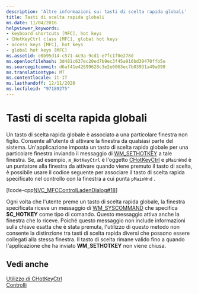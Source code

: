 ```yaml
---
description: 'Altre informazioni su: tasti di scelta rapida globali'
title: Tasti di scelta rapida globali
ms.date: 11/04/2016
helpviewer_keywords:
- keyboard shortcuts [MFC], hot keys
- CHotKeyCtrl class [MFC], global hot keys
- access keys [MFC], hot keys
- global hot keys [MFC]
ms.assetid: e0b95d14-c571-4c9a-9cd1-e7fc1f0e278d
ms.openlocfilehash: 3d481c637ec20ed7b9ec3f45a916bd39470ffb5e
ms.sourcegitcommit: d6af41e42699628c3e2e6063ec7b03931a49a098
ms.translationtype: MT
ms.contentlocale: it-IT
ms.lasthandoff: 12/11/2020
ms.locfileid: "97189275"
---
```

# <a name="global-hot-keys"></a>Tasti di scelta rapida globali

Un tasto di scelta rapida globale è associato a una particolare finestra non figlio. Consente all'utente di attivare la finestra da qualsiasi parte del sistema. Un'applicazione imposta un tasto di scelta rapida globale per una particolare finestra inviando il messaggio di [WM_SETHOTKEY](/windows/win32/inputdev/wm-sethotkey) a tale finestra. Se, ad esempio, `m_HotKeyCtrl` è l'oggetto [CHotKeyCtrl](reference/chotkeyctrl-class.md) e `pMainWnd` è un puntatore alla finestra da attivare quando viene premuto il tasto di scelta, è possibile usare il codice seguente per associare il tasto di scelta rapida specificato nel controllo con la finestra a cui punta `pMainWnd` .

[!code-cpp[NVC_MFCControlLadenDialog#18](codesnippet/cpp/global-hot-keys_1.cpp)]

Ogni volta che l'utente preme un tasto di scelta rapida globale, la finestra specificata riceve un messaggio di [WM_SYSCOMMAND](/windows/win32/menurc/wm-syscommand) che specifica **SC_HOTKEY** come tipo di comando. Questo messaggio attiva anche la finestra che lo riceve. Poiché questo messaggio non include informazioni sulla chiave esatta che è stata premuta, l'utilizzo di questo metodo non consente la distinzione tra tasti di scelta rapida diversi che possono essere collegati alla stessa finestra. Il tasto di scelta rimane valido fino a quando l'applicazione che ha inviato **WM_SETHOTKEY** non viene chiusa.

## <a name="see-also"></a>Vedi anche

[Utilizzo di CHotKeyCtrl](using-chotkeyctrl.md)<br/>
[Controlli](controls-mfc.md)
